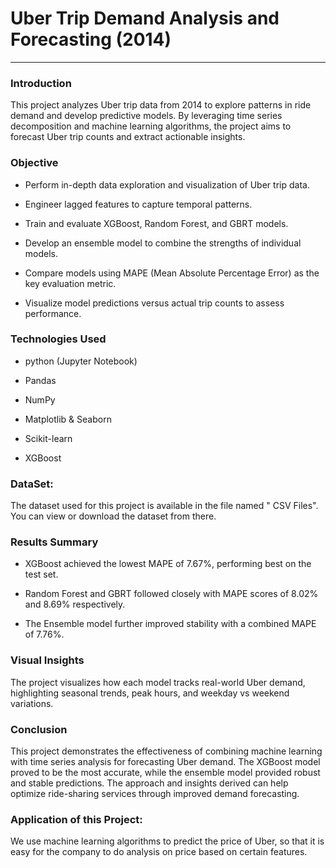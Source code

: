 # Uber Trip Demand Analysis and Forecasting (2014)

<hr>

### Introduction
This project analyzes Uber trip data from 2014 to explore patterns in ride demand and develop predictive models. By leveraging time series decomposition and machine learning algorithms, the project aims to forecast Uber trip counts and extract actionable insights.

### Objective
* Perform in-depth data exploration and visualization of Uber trip data.

* Engineer lagged features to capture temporal patterns.

* Train and evaluate XGBoost, Random Forest, and GBRT models.

* Develop an ensemble model to combine the strengths of individual models.

* Compare models using MAPE (Mean Absolute Percentage Error) as the key evaluation metric.

* Visualize model predictions versus actual trip counts to assess performance.

### Technologies Used
* python (Jupyter Notebook)

* Pandas

* NumPy

* Matplotlib & Seaborn

* Scikit-learn

* XGBoost


### DataSet:
The dataset used for this project is available in the file named " CSV Files". You can view or download the dataset from there.

### Results Summary

* XGBoost achieved the lowest MAPE of 7.67%, performing best on the test set.

* Random Forest and GBRT followed closely with MAPE scores of 8.02% and 8.69% respectively.

* The Ensemble model further improved stability with a combined MAPE of 7.76%.

### Visual Insights
The project visualizes how each model tracks real-world Uber demand, highlighting seasonal trends, peak hours, and weekday vs weekend variations.

### Conclusion
This project demonstrates the effectiveness of combining machine learning with time series analysis for forecasting Uber demand. The XGBoost model proved to be the most accurate, while the ensemble model provided robust and stable predictions. The approach and insights derived can help optimize ride-sharing services through improved demand forecasting.

### Application of this Project:
We use machine learning algorithms to predict the price of Uber, so that it is easy for the company to do analysis on price based on certain features.
